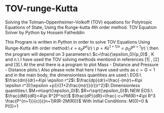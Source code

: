 # TOV-runge-Kutta
Solving the Tolman–Oppenheimer–Volkoff (TOV) equations for Polytropic Equations of State, Using the Runge-kutta 4th order method.
TOV Equation Solver by Python
by Hossein Fatheddin

This Program is written in Python in order to solve TOV Equations Using Runge-Kutta 4th order method:\\
$\epsilon = \epsilon_0 P^n (r)$ \\
$p = K \epsilon^{1+1/n} = p_0 P^{n+1} (r)$ \\
then the program will depend on 3 parameters:\\
$c=\frac{\epsilon_0}{p_0}$ , K and n.\\
I have used the TOV solving methods mentiond in references [1] , [2] and [3].\\
At the end there is a program to plot Mass - Distance and Pressure - Distance plots.\\
Also please note that here I have used units as $c = G = 1$ and in the main body, the dimensionless quantities are used.\\
EOS:\\
$\frac{dm}{dr}=4\pi \epsilon r^2$\\
$\frac{dp}{dr}=\frac{-(m(r)+4\pi \epsilon r^3)(\epsilon +p)}{(1+2\frac{m(r)}{r})r^2}$\\
Dimensionless quantities:\\
$M=m\sqrt{\epsilon_0}$\\
$R=r\sqrt{\epsilon_0}$\\
NEW EOS:\\
$\frac{dM}{dR}=4\pi R^2P^n(r)$
$\frac{dP}{dR}=\frac{-c+PM(R)+4\pi R^3 \frac{P^{n+1}}{c}}{(n+1)R(R-2M(R))}$
With Initial Conditions: M(0)=0 & P(0)=1
